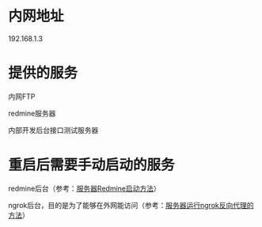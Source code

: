 # 内网地址

192.168.1.3

# 提供的服务

内网FTP

redmine服务器

内部开发后台接口测试服务器

# 重启后需要手动启动的服务

redmine后台（参考：[服务器Redmine启动方法](/ban-gong-huan-jing-wei-hu/13fu-wu-qiredmine-qi-dong-fang-fa.md)）

ngrok后台，目的是为了能够在外网能访问（参考：[服务器运行ngrok反向代理的方法](/ban-gong-huan-jing-wei-hu/13fu-wu-qi-yun-xing-ngrok-fan-xiang-dai-li-de-fang-fa.md)）

